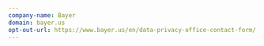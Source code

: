 ```yaml
---
company-name: Bayer
domain: bayer.us
opt-out-url: https://www.bayer.us/en/data-privacy-office-contact-form/
---
```





